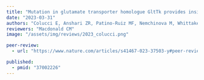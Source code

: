 ```yaml
---
title: "Mutation in glutamate transporter homologue GltTk provides insights into pathologic mechanism of episodic ataxia 6"
date: "2023-03-31"
authors: "Colucci E, Anshari ZR, Patino-Ruiz MF, Nemchinova M, Whittaker J, Slotboom DJ, Guskov A"
reviewers: "Macdonald CM"
image: "/assets/img/reviews/2023_colucci.png"

peer-review:
  - url: "https://www.nature.com/articles/s41467-023-37503-y#peer-review"

published:
  - pmid: "37002226"
---
```

